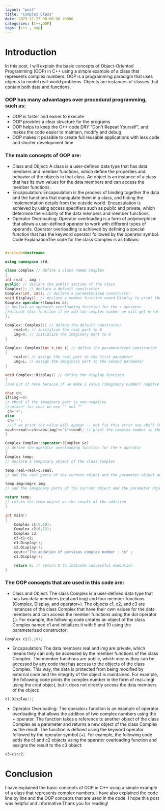 ```yaml
---
layout: "post"
title: "Complex Class"
date: 2023-12-27 00:00:00 +0000
categories: [C++,OOP]
tags: [c++ , oop]
---
```


# Introduction
In this  post, I will explain the basic concepts of Object-Oriented Programming (OOP) in C++ using a simple example of a class that represents complex numbers. OOP is a programming paradigm that uses objects to model real-world problems. Objects are instances of classes that contain both data and functions.

### OOP has many advantages over procedural programming, such as:
- OOP is faster and easier to execute
- OOP provides a clear structure for the programs
- OOP helps to keep the C++ code DRY "Don't Repeat Yourself", and makes the code easier to maintain, modify and debug
- OOP makes it possible to create full reusable applications with less code and shorter development time
### The main concepts of OOP are:
- Class and Object: A class is a user-defined data type that has data members and member functions, which define the properties and behavior of the objects in that class. An object is an instance of a class that has its own values for the data members and can access the member functions.
- Encapsulation: Encapsulation is the process of binding together the data and the functions that manipulate them in a class, and hiding the implementation details from the outside world. Encapsulation is achieved by using access specifiers such as public and private, which determine the visibility of the data members and member functions.
- Operator Overloading: Operator overloading is a form of polymorphism that allows a user-defined operator to work with different types of operands. Operator overloading is achieved by defining a special function that has the keyword operator followed by the operator symbol.
Code ExplanationThe code for the class Complex is as follows:
```c++

#include<iostream> 

using namespace std; 

class Complex // define a class named Complex
{
int real , img ;
public: // declare the public section of the class
Complex(); // declare a default constructor
Complex(int, int); // declare a parameterized constructor
void Display(); // declare a member function named Display to print the complex number
Complex operator+(Complex &); 
// declare an operator overloading function for the + operator
//without this function if we add two complex number we will get error
};

Complex::Complex(){ // define the default constructor
    real=0; // initialize the real part to 0
    img=0; // initialize the imaginary part to 0
}

Complex::Complex(int r,int i) // define the parameterized constructor
{
    real=r; // assign the real part to the first parameter
    img=i; // assign the imaginary part to the second parameter
}

void Complex::Display() // define the Display function
{    
//we but if here because if we make i value (imaginary number) nagitve the output will be +- and that a logic error

char ch; 
if(img>=0) 
// check if the imaginary part is non-negative
//notice! for char we use '' not "" 
 ch='+'; 
else 
 ch='-';
 //if we print the value will appear -- not fix this error use abs() function to get absluote value
cout<<real<<ch<<abs(img)<<"i"<<endl; // print the complex number in the form of real+imgi using the cout object
}

Complex Complex::operator+(Complex &c) 
// define the operator overloading function for the + operator
{
Complex temp; 
// declare a temporary object of the class Complex

temp.real=real+c.real; 
// add the real parts of the current object and the parameter object and assign it to the real part of the temp object

temp.img=img+c.img; 
// add the imaginary parts of the current object and the parameter object and assign it to the imaginary part of the temp object

return temp; 
// return the temp object as the result of the addition
}

int main() 
{
    Complex c1(5,10);
    Complex c2(6,12); 
    Complex c3; 
    c3=c1+c2;
    c1.Display(); 
    c2.Display();
    cout<<"The addation of pervious complex number : \n" ; 
    c3.Display(); 

    return 0; // return 0 to indicate successful execution
}

```

### The OOP concepts that are used in this code are:
- Class and Object: The class Complex is a user-defined data type that has two data members (real and img) and four member functions (Complex, Display, and operator+). The objects c1, c2, and c3 are instances of the class Complex that have their own values for the data members and can access the member functions using the dot operator (.). For example, the following code creates an object of the class Complex named c1 and initializes it with 5 and 10 using the parameterized constructor:
```c
Complex c1(5,10);
```
- Encapsulation: The data members real and img are private, which means they can only be accessed by the member functions of the class Complex. The member functions are public, which means they can be accessed by any code that has access to the objects of the class Complex. This way, the data is protected from being modified by external code and the integrity of the object is maintained. For example, the following code prints the complex number in the form of real+imgi using the cout object, but it does not directly access the data members of the object:
```c
c1.Display();
```
- Operator Overloading: The operator+ function is an example of operator overloading that allows the addition of two complex numbers using the + operator. The function takes a reference to another object of the class Complex as a parameter and returns a new object of the class Complex as the result. The function is defined using the keyword operator followed by the operator symbol (+). For example, the following code adds the c1 and c2 objects using the operator overloading function and assigns the result to the c3 object:
```c
c3=c1+c2;
```
# Conclusion
I have explained the basic concepts of OOP in C++ using a simple example of a class that represents complex numbers. I have also explained the code line by line and the OOP concepts that are used in the code. I hope this post was helpful and informative.Thank you for reading!
